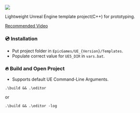 [![](https://img.shields.io/badge/UE%20Version:-5.3-orange?logo=unrealengine)][1]

Lightweight Unreal Engine template project(C++) for prototyping.

[Recommended Video][2]


### 💿 Installation
- Put project folder in `EpicGames/UE_{Version}/Templates`.
- Populate correct value for `UE5_DIR` in `vars.bat`.

### 🔥 Build and Open Project
- Supports default UE Command-Line Arguments.

```
.\build && .\editor
```

or

```
.\build && .\editor -log
```

[1]: https://www.unrealengine.com/en-US/download
[2]: https://www.youtube.com/watch?v=94FvzO1HVzY
